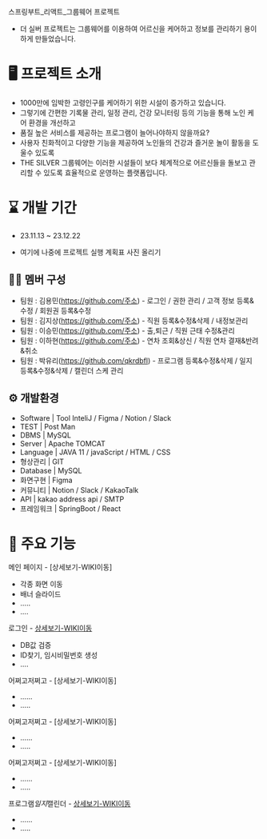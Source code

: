 스프링부트_리액트_그룹웨어 프로젝트

- 더 실버 프로젝트는 그룹웨어를 이용하여 어르신을 케어하고 정보를 관리하기 용이하게 만들었습니다.


# 🖥️ 프로젝트 소개
- 1000만에 임박한 고령인구를 케어하기 위한 시설이 증가하고 있습니다.
- 그렇기에 간편한 기록물 관리, 일정 관리, 건강 모니터링 등의 기능을 통해 노인 케어 환경을 개선하고
- 품질 높은 서비스를 제공하는 프로그램이 늘어나야하지 않을까요?
- 사용자 친화적이고 다양한 기능을 제공하여 노인들의 건강과 즐거운 놀이 활동을 도울수 있도록
- THE SILVER 그룹웨어는 이러한 시설들이 보다 체계적으로 어르신들을 돌보고 관리할 수 있도록 효율적으로 운영하는 플랫폼입니다.


# ⌛ 개발 기간
- 23.11.13 ~ 23.12.22


- 여기에 나중에 프로젝트 실행 계획표 사진 올리기


## 🤼‍♀️ 멤버 구성
- 팀원 : 김용민(https://github.com/주소) - 로그인 / 권한 관리 / 고객 정보 등록&수정 / 회원권 등록&수정
- 팀원 : 김지상(https://github.com/주소) - 직원 등록&수정&삭제 / 내정보관리
- 팀원 : 이승민(https://github.com/주소) - 출,퇴근 / 직원 근태 수정&관리 
- 팀원 : 이하현(https://github.com/주소) - 연차 조회&상신 / 직원 연차 결재&반려&취소
- 팀원 : 박유리(https://github.com/qkrdbfl) - 프로그램 등록&수정&삭제 / 일지 등록&수정&삭제 / 캘린더 스케 관리

## ⚙️ 개발환경
-  Software  | Tool	InteliJ / Figma / Notion / Slack  
-  TEST      |	Post Man
-  DBMS      |	MySQL
-  Server    |	Apache TOMCAT
-  Language  |	JAVA 11 / javaScript / HTML / CSS
-  형상관리   |	GIT
-  Database  |	MySQL
-  화면구현   |  Figma
-  커뮤니티	 |  Notion / Slack  / KakaoTalk
-  API	     |  kakao address api / SMTP
-  프레임워크 |	SpringBoot / React


# 📌 주요 기능
메인 페이지 - [상세보기-WIKI이동]
- 각종 화면 이동
- 배너 슬라이드
- .....
- ....

로그인 - [상세보기-WIKI이동](https://github.com/KimLeePark5/front/wiki/%EB%A1%9C%EA%B7%B8%EC%9D%B8..-&-%EC%96%B4%EC%A9%8C%EA%B3%A0&%EC%A0%80%EC%A9%8C)
- DB값 검증
- ID찾기, 임시비밀번호 생성
- ....
  

어쩌고저쩌고 - [상세보기-WIKI이동]
- ......
- .....


어쩌고저쩌고 - [상세보기-WIKI이동]
- ......
- .....


어쩌고저쩌고 - [상세보기-WIKI이동]
- ......
- .....


프로그램$일지$캘린더 - [상세보기-WIKI이동](https://github.com/KimLeePark5/front/wiki/%ED%94%84%EB%A1%9C%EA%B7%B8%EB%9E%A8&%EC%9D%BC%EC%A7%80&%EC%BA%98%EB%A6%B0%EB%8D%94-%EA%B4%80%EB%A6%AC)
- ......
- .....


